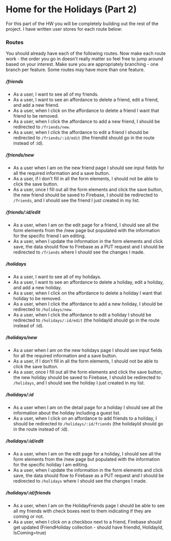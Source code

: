 # Home for the Holidays (Part 2)
For this part of the HW you will be completely building out the rest of the project.  I have written user stores for each route below:


### Routes
You should already have each of the following routes.  Now make each route work - the order you go in doesn't really matter so feel free to jump around based on your interest.  Make sure you are appropriately branching - one branch per feature.  Some routes may have more than one feature.

##### /friends
* As a user, I want to see all of my friends.
* As a user, I want to see an affordance to delete a friend, edit a friend, and add a new friend.
* As a user, when I click on the affordance to delete a friend I want that friend to be removed.
* As a user, when I click the affordance to add a new friend, I should be redirected to `/friends/new`.
* As a user, when I click the affordance to edit a friend I should be redirected to `/friends/:id/edit` (the friendId should go in the route instead of :id).

##### /friends/new
* As a user when I am on the new friend page I should see input fields for all the required information and a save button.
* As a user, if I don't fill in all the form elements, I should not be able to click the save button.
* As a user, once I fill out all the form elements and click the save button, the new friend should be saved to Firebase, I should be redirected to `/friends`, and I should see the friend I just created in my list.

##### /friends/:id/edit
* As a user, when I am on the edit page for a friend, I should see all the form elements from the /new page but populated with the information for the specific friend I am editing.
* As a user, when I update the information in the form elements and click save, the data should flow to Firebase as a PUT request and I should be redirected to `/friends` where I should see the changes I made.


##### /holidays
* As a user, I want to see all of my holidays.
* As a user, I want to see an affordance to delete a holiday, edit a holiday, and add a new holiday.
* As a user, when I click on the affordance to delete a holiday I want that holiday to be removed.
* As a user, when I click the affordance to add a new holiday, I should be redirected to `/holidays/new`.
* As a user, when I click the affordance to edit a holiday I should be redirected to `/holidays/:id/edit` (the holidayId should go in the route instead of :id).


##### /holidays/new
* As a user when I am on the new holidays page I should see input fields for all the required information and a save button.
* As a user, if I don't fill in all the form elements, I should not be able to click the save button.
* As a user, once I fill out all the form elements and click the save button, the new holiday should be saved to Firebase, I should be redirected to `/holidays`, and I should see the holiday I just created in my list.

##### /holidays/:id
* As a user when I am on the detail page for a holiday I should see all the information about the holiday including a guest list.
* As a user, when I click on an affordance to add friends to a holiday, I should be redirected to `/holidays/:id/friends` (the holidayId should go in the route instead of :id).

##### /holidays/:id/edit
* As a user, when I am on the edit page for a holiday, I should see all the form elements from the /new page but populated with the information for the specific holiday I am editing.
* As a user, when I update the information in the form elements and click save, the data should flow to Firebase as a PUT request and I should be redirected to `/holidays` where I should see the changes I made.

##### /holidays/:id/friends
* As a user, when I am on the HolidayFriends page I should be able to see all my friends with check boxes next to them indicating if they are coming or not.
* As a user, when I click on a checkbox next to a friend, Firebase should get updated (FriendHoliday collection - should have friendId, HolidayId, IsComing=true)